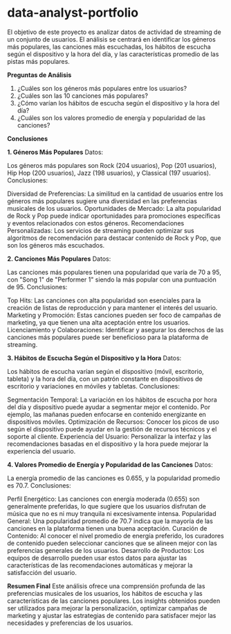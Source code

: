 # data-analyst-portfolio

El objetivo de este proyecto es analizar datos de actividad de streaming de un conjunto de usuarios. El análisis se centrará en identificar los géneros más populares, las canciones más escuchadas, los hábitos de escucha según el dispositivo y la hora del día, y las características promedio de las pistas más populares.

**Preguntas de Análisis**
1. ¿Cuáles son los géneros más populares entre los usuarios?
2. ¿Cuáles son las 10 canciones más populares?
3. ¿Cómo varían los hábitos de escucha según el dispositivo y la hora del día?
4. ¿Cuáles son los valores promedio de energía y popularidad de las canciones?

**Conclusiones**

**1. Géneros Más Populares**
Datos:

Los géneros más populares son Rock (204 usuarios), Pop (201 usuarios), Hip Hop (200 usuarios), Jazz (198 usuarios), y Classical (197 usuarios).
Conclusiones:

Diversidad de Preferencias: La similitud en la cantidad de usuarios entre los géneros más populares sugiere una diversidad en las preferencias musicales de los usuarios.
Oportunidades de Mercado: La alta popularidad de Rock y Pop puede indicar oportunidades para promociones específicas y eventos relacionados con estos géneros.
Recomendaciones Personalizadas: Los servicios de streaming pueden optimizar sus algoritmos de recomendación para destacar contenido de Rock y Pop, que son los géneros más escuchados.

**2. Canciones Más Populares**
Datos:

Las canciones más populares tienen una popularidad que varía de 70 a 95, con "Song 1" de "Performer 1" siendo la más popular con una puntuación de 95.
Conclusiones:

Top Hits: Las canciones con alta popularidad son esenciales para la creación de listas de reproducción y para mantener el interés del usuario.
Marketing y Promoción: Estas canciones pueden ser foco de campañas de marketing, ya que tienen una alta aceptación entre los usuarios.
Licenciamiento y Colaboraciones: Identificar y asegurar los derechos de las canciones más populares puede ser beneficioso para la plataforma de streaming.

**3. Hábitos de Escucha Según el Dispositivo y la Hora**
Datos:

Los hábitos de escucha varían según el dispositivo (móvil, escritorio, tableta) y la hora del día, con un patrón constante en dispositivos de escritorio y variaciones en móviles y tabletas.
Conclusiones:

Segmentación Temporal: La variación en los hábitos de escucha por hora del día y dispositivo puede ayudar a segmentar mejor el contenido. Por ejemplo, las mañanas pueden enfocarse en contenido energizante en dispositivos móviles.
Optimización de Recursos: Conocer los picos de uso según el dispositivo puede ayudar en la gestión de recursos técnicos y el soporte al cliente.
Experiencia del Usuario: Personalizar la interfaz y las recomendaciones basadas en el dispositivo y la hora puede mejorar la experiencia del usuario.

**4. Valores Promedio de Energía y Popularidad de las Canciones**
Datos:

La energía promedio de las canciones es 0.655, y la popularidad promedio es 70.7.
Conclusiones:

Perfil Energético: Las canciones con energía moderada (0.655) son generalmente preferidas, lo que sugiere que los usuarios disfrutan de música que no es ni muy tranquila ni excesivamente intensa.
Popularidad General: Una popularidad promedio de 70.7 indica que la mayoría de las canciones en la plataforma tienen una buena aceptación.
Curación de Contenido: Al conocer el nivel promedio de energía preferido, los curadores de contenido pueden seleccionar canciones que se alineen mejor con las preferencias generales de los usuarios.
Desarrollo de Productos: Los equipos de desarrollo pueden usar estos datos para ajustar las características de las recomendaciones automáticas y mejorar la satisfacción del usuario.

**Resumen Final**
Este análisis ofrece una comprensión profunda de las preferencias musicales de los usuarios, los hábitos de escucha y las características de las canciones populares. Los insights obtenidos pueden ser utilizados para mejorar la personalización, optimizar campañas de marketing y ajustar las estrategias de contenido para satisfacer mejor las necesidades y preferencias de los usuarios. 
